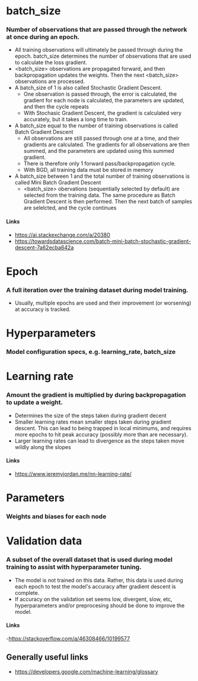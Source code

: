 # batch_size
### Number of observations that are passed through the network at once during an epoch. 
- All training observations will ultimately be passed through during the epoch. batch_size determines the number of observations that are used to calculate the loss gradient.
- <batch_size> observations are propagated forward, and then backpropagation updates the weights. Then the next <batch_size> observations are processed. 
- A batch_size of 1 is also called Stochastic Gradient Descent. 
  - One observation is passed through, the error is calculated, the gradient for each node is calculated, the parameters are updated, and then the cycle repeats
  - With Stochasic Gradient Descent, the gradient is calculated very accurately, but it takes a long time to train. 
- A batch_size equal to the number of training observations is called Batch Gradient Descent
  - All observations are still passed through one at a time, and their gradients are calculated. The gradients for all observations are then summed, and the parameters are updated using this summed gradient.
  - There is therefore only 1 forward pass/backpropagation cycle.
  - With BGD, all training data must be stored in memory
- A batch_size between 1 and the total number of training observations is called Mini Batch Gradient Descent
  - <batch_size> obervations (sequentially selected by default) are selected from the training data. The same procedure as Batch Gradient Descent is then performed. Then the next batch of samples are selelcted, and the cycle continues
#### Links
- https://ai.stackexchange.com/a/20380
- https://towardsdatascience.com/batch-mini-batch-stochastic-gradient-descent-7a62ecba642a

# Epoch
### A full iteration over the training dataset during model training.
- Usually, multiple epochs are used and their improvement (or worsening) at accuracy is tracked. 

# Hyperparameters
### Model configuration specs, e.g. learning_rate, batch_size

# Learning rate
### Amount the gradient is multiplied by during backpropagation to update a weight.
- Determines the size of the steps taken during gradient decent
- Smaller learning rates mean smaller steps taken during gradient descent. This can lead to being trapped in local minimums, and requires more epochs to hit peak accuracy (possibly more than are necessary). 
- Larger learning rates can lead to divergence as the steps taken move wildly along the slopes
#### Links
- https://www.jeremyjordan.me/nn-learning-rate/

# Parameters
### Weights and biases for each node

# Validation data
### A subset of the overall dataset that is used during model training to assist with hyperparameter tuning. 
- The model is not trained on this data. Rather, this data is used during each epoch to test the model's accuracy after gradient descent is complete.
- If accuracy on the validation set seems low, divergent, slow, etc, hyperparameters and/or preprocesing should be done to improve the model.
#### Links
-https://stackoverflow.com/a/46308466/10199577

## Generally useful links
- https://developers.google.com/machine-learning/glossary